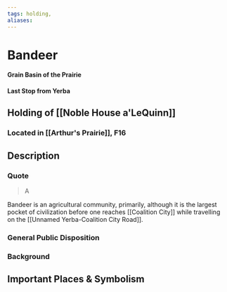 ```yaml
---
tags: holding,
aliases:
---
```

# Bandeer
#### Grain Basin of the Prairie
#### Last Stop from Yerba
## Holding of [[Noble House a'LeQuinn]]
### Located in [[Arthur's Prairie]], F16
## Description
### Quote

> A

Bandeer is an agricultural community, primarily, although it is the largest pocket of civilization before one reaches [[Coalition City]] while travelling on the [[Unnamed Yerba-Coalition City Road]].

### General Public Disposition

### Background
## Important Places & Symbolism


